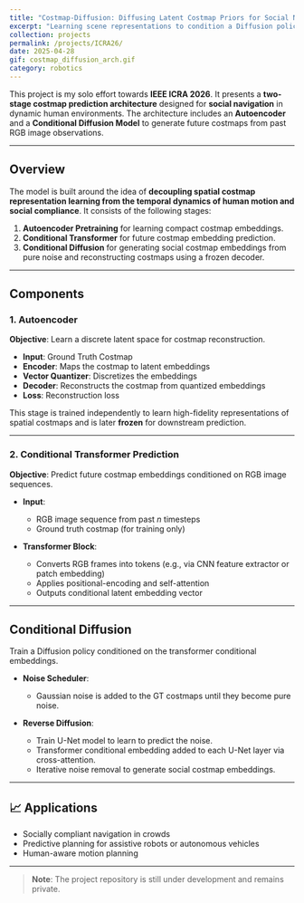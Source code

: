 ```yaml
---
title: "Costmap-Diffusion: Diffusing Latent Costmap Priors for Social Navigation."
excerpt: "Learning scene representations to condition a Diffusion policy to generate socially-compliant costmaps."
collection: projects
permalink: /projects/ICRA26/
date: 2025-04-28
gif: costmap_diffusion_arch.gif
category: robotics
---
```


This project is my solo effort towards **IEEE ICRA 2026**. It presents a **two-stage costmap prediction architecture** designed for **social navigation** in dynamic human environments. The architecture includes an **Autoencoder** and a **Conditional Diffusion Model** to generate future costmaps from past RGB image observations.

---

## Overview

The model is built around the idea of **decoupling spatial costmap representation learning from the temporal dynamics of human motion and social compliance**. It consists of the following stages:

1. **Autoencoder Pretraining** for learning compact costmap embeddings.
2. **Conditional Transformer** for future costmap embedding prediction.
3. **Conditional Diffusion** for generating social costmap embeddings from pure noise and reconstructing costmaps using a frozen decoder.

---

## Components

### 1. Autoencoder

**Objective**: Learn a discrete latent space for costmap reconstruction.

- **Input**: Ground Truth Costmap  
- **Encoder**: Maps the costmap to latent embeddings  
- **Vector Quantizer**: Discretizes the embeddings  
- **Decoder**: Reconstructs the costmap from quantized embeddings  
- **Loss**: Reconstruction loss 

This stage is trained independently to learn high-fidelity representations of spatial costmaps and is later **frozen** for downstream prediction.

---

### 2. Conditional Transformer Prediction 
**Objective**: Predict future costmap embeddings conditioned on RGB image sequences.

- **Input**:  
  - RGB image sequence from past *n* timesteps  
  - Ground truth costmap (for training only)

- **Transformer Block**:  
  - Converts RGB frames into tokens (e.g., via CNN feature extractor or patch embedding)  
  - Applies positional-encoding and self-attention 
  - Outputs conditional latent embedding vector


---

## Conditional Diffusion

Train a Diffusion policy conditioned on the transformer conditional embeddings. 
- **Noise Scheduler**:  
  - Gaussian noise is added to the GT costmaps until they become pure noise.

- **Reverse Diffusion**:  
  - Train U-Net model to learn to predict the noise.  
  - Transformer conditional embedding added to each U-Net layer via cross-attention.
  - Iterative noise removal to generate social costmap embeddings.

---

## 📈 Applications

- Socially compliant navigation in crowds  
- Predictive planning for assistive robots or autonomous vehicles  
- Human-aware motion planning

---

> **Note**: The project repository is still under development and remains private.